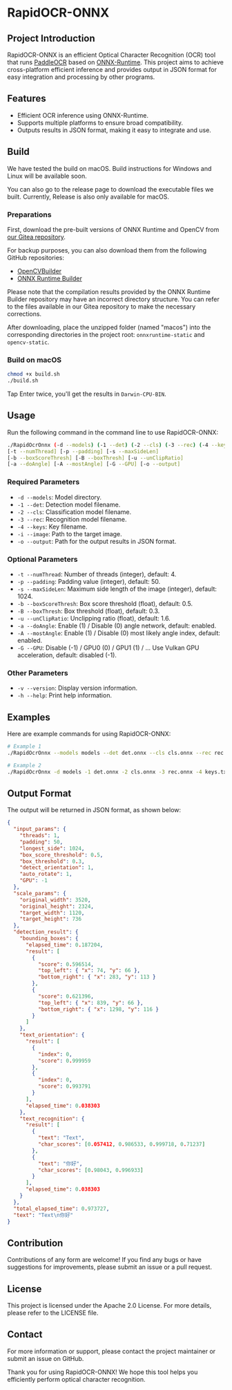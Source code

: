# RapidOCR-ONNX

## Project Introduction

RapidOCR-ONNX is an efficient Optical Character Recognition (OCR) tool that runs [PaddleOCR](https://github.com/PaddlePaddle/PaddleOCR) based on [ONNX-Runtime](https://github.com/microsoft/onnxruntime/). This project aims to achieve cross-platform efficient inference and provides output in JSON format for easy integration and processing by other programs.

## Features

- Efficient OCR inference using ONNX-Runtime.
- Supports multiple platforms to ensure broad compatibility.
- Outputs results in JSON format, making it easy to integrate and use.

## Build

We have tested the build on macOS.
Build instructions for Windows and Linux will be available soon.

You can also go to the release page to download the executable files we built. Currently, Release is also only available for macOS.

### Preparations

First, download the pre-built versions of ONNX Runtime and OpenCV from [our Gitea repository](https://git.alikia2x.com/alikia2x/openrewind-assets/releases).

For backup purposes, you can also download them from the following GitHub repositories:

- [OpenCVBuilder](https://github.com/RapidAI/OpenCVBuilder/releases)  
- [ONNX Runtime Builder](https://github.com/RapidAI/OnnxruntimeBuilder/releases)

Please note that the compilation results provided by the ONNX Runtime Builder repository may have an incorrect directory structure. You can refer to the files available in our Gitea repository to make the necessary corrections.

After downloading, place the unzipped folder (named "macos") into the corresponding directories in the project root: `onnxruntime-static` and `opencv-static`.

### Build on macOS

```bash
chmod +x build.sh
./build.sh
```

Tap Enter twice, you'll get the results in `Darwin-CPU-BIN`.

## Usage

Run the following command in the command line to use RapidOCR-ONNX:

```bash
./RapidOcrOnnx (-d --models) (-1 --det) (-2 --cls) (-3 --rec) (-4 --keys) (-i --image)
[-t --numThread] [-p --padding] [-s --maxSideLen]
[-b --boxScoreThresh] [-B --boxThresh] [-u --unClipRatio]
[-a --doAngle] [-A --mostAngle] [-G --GPU] [-o --output]
```

### Required Parameters
- `-d --models`: Model directory.
- `-1 --det`: Detection model filename.
- `-2 --cls`: Classification model filename.
- `-3 --rec`: Recognition model filename.
- `-4 --keys`: Key filename.
- `-i --image`: Path to the target image.
- `-o --output`: Path for the output results in JSON format.

### Optional Parameters
- `-t --numThread`: Number of threads (integer), default: 4.
- `-p --padding`: Padding value (integer), default: 50.
- `-s --maxSideLen`: Maximum side length of the image (integer), default: 1024.
- `-b --boxScoreThresh`: Box score threshold (float), default: 0.5.
- `-B --boxThresh`: Box threshold (float), default: 0.3.
- `-u --unClipRatio`: Unclipping ratio (float), default: 1.6.
- `-a --doAngle`: Enable (1) / Disable (0) angle network, default: enabled.
- `-A --mostAngle`: Enable (1) / Disable (0) most likely angle index, default: enabled.
- `-G --GPU`: Disable (-1) / GPU0 (0) / GPU1 (1) / ... Use Vulkan GPU acceleration, default: disabled (-1).

### Other Parameters
- `-v --version`: Display version information.
- `-h --help`: Print help information.

## Examples
Here are example commands for using RapidOCR-ONNX:

```bash
# Example 1
./RapidOcrOnnx --models models --det det.onnx --cls cls.onnx --rec rec.onnx --keys keys.txt --image 1.jpg --GPU 0 --output 1.json

# Example 2
./RapidOcrOnnx -d models -1 det.onnx -2 cls.onnx -3 rec.onnx -4 keys.txt -i 1.jpg -t 4 -p 50 -s 0 -b 0.6 -B 0.3 -u 2.0 -a 1 -A 1 -G 0 -o 1.json
```

## Output Format
The output will be
 returned in JSON format, as shown below:

```json
{
  "input_params": {
    "threads": 1,
    "padding": 50,
    "longest_side": 1024,
    "box_score_threshold": 0.5,
    "box_threshold": 0.3,
    "detect_orientation": 1,
    "auto_rotate": 1,
    "GPU": -1
  },
  "scale_params": {
    "original_width": 3520,
    "original_height": 2324,
    "target_width": 1120,
    "target_height": 736
  },
  "detection_result": {
    "bounding_boxes": {
      "elapsed_time": 0.187204,
      "result": [
        {
          "score": 0.596514,
          "top_left": { "x": 74, "y": 66 },
          "bottom_right": { "x": 283, "y": 113 }
        },
        {
          "score": 0.621396,
          "top_left": { "x": 839, "y": 66 },
          "bottom_right": { "x": 1298, "y": 116 }
        }
      ]
    },
    "text_orientation": {
      "result": [
        {
          "index": 0,
          "score": 0.999959
        },
        {
          "index": 0,
          "score": 0.993791
        }
      ],
      "elapsed_time": 0.038303
    },
    "text_recognition": {
      "result": [
        {
          "text": "Text",
          "char_scores": [0.057412, 0.986533, 0.999718, 0.71237]
        },
        {
          "text": "你好",
          "char_scores": [0.98043, 0.996933]
        }
      ],
      "elapsed_time": 0.038303
    }
  },
  "total_elapsed_time": 0.973727,
  "text": "Text\n你好"
}
```

## Contribution
Contributions of any form are welcome! If you find any bugs or have suggestions for improvements, please submit an issue or a pull request.

## License
This project is licensed under the Apache 2.0 License. For more details, please refer to the LICENSE file.

## Contact
For more information or support, please contact the project maintainer or submit an issue on GitHub.

Thank you for using RapidOCR-ONNX! We hope this tool helps you efficiently perform optical character recognition.
